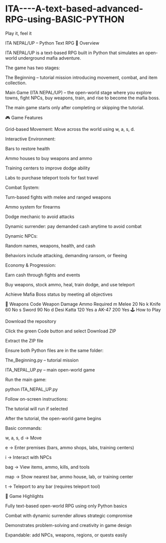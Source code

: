 # ITA----A-text-based-advanced-RPG-using-BASIC-PYTHON
Play it, feel it

ITA NEPAL/UP – Python Text RPG
📖 Overview

ITA NEPAL/UP is a text-based RPG built in Python that simulates an open-world underground mafia adventure.

The game has two stages:

The Beginning – tutorial mission introducing movement, combat, and item collection.

Main Game (ITA NEPAL/UP) – the open-world stage where you explore towns, fight NPCs, buy weapons, train, and rise to become the mafia boss.

The main game starts only after completing or skipping the tutorial.

🎮 Game Features

Grid-based Movement: Move across the world using w, a, s, d.

Interactive Environment:

Bars to restore health

Ammo houses to buy weapons and ammo

Training centers to improve dodge ability

Labs to purchase teleport tools for fast travel

Combat System:

Turn-based fights with melee and ranged weapons

Ammo system for firearms

Dodge mechanic to avoid attacks

Dynamic surrender: pay demanded cash anytime to avoid combat

Dynamic NPCs:

Random names, weapons, health, and cash

Behaviors include attacking, demanding ransom, or fleeing

Economy & Progression:

Earn cash through fights and events

Buy weapons, stock ammo, heal, train dodge, and use teleport

Achieve Mafia Boss status by meeting all objectives

🔪 Weapons
Code	Weapon	Damage	Ammo Required
m	Melee	20	No
k	Knife	60	No
s	Sword	90	No
d	Desi Katta	120	Yes
a	AK-47	200	Yes
🕹️ How to Play

Download the repository

Click the green Code button and select Download ZIP

Extract the ZIP file

Ensure both Python files are in the same folder:

The_Beginning.py – tutorial mission

ITA_NEPAL_UP.py – main open-world game

Run the main game:

python ITA_NEPAL_UP.py


Follow on-screen instructions:

The tutorial will run if selected

After the tutorial, the open-world game begins

Basic commands:

w, a, s, d → Move

e → Enter premises (bars, ammo shops, labs, training centers)

i → Interact with NPCs

bag → View items, ammo, kills, and tools

map → Show nearest bar, ammo house, lab, or training center

t → Teleport to any bar (requires teleport tool)

🌟 Game Highlights

Fully text-based open-world RPG using only Python basics

Combat with dynamic surrender allows strategic compromise

Demonstrates problem-solving and creativity in game design

Expandable: add NPCs, weapons, regions, or quests easily
